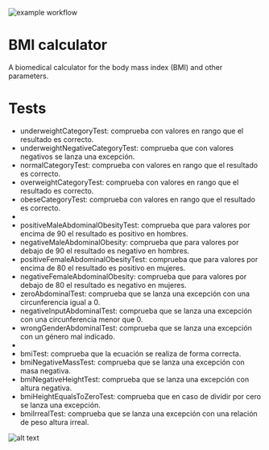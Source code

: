 ![example workflow](https://github.com/jmhorcas/bmicalc/actions/workflows/maven.yml/badge.svg)

# BMI calculator
A biomedical calculator for the body mass index (BMI) and other parameters.

# Tests
- underweightCategoryTest: comprueba con valores en rango que el resultado es correcto.
- underweightNegativeCategoryTest: comprueba que con valores negativos se lanza una excepción.
- normalCategoryTest: comprueba con valores en rango que el resultado es correcto.
- overweightCategoryTest: comprueba con valores en rango que el resultado es correcto.
- obeseCategoryTest: comprueba con valores en rango que el resultado es correcto.
- 
- positiveMaleAbdominalObesityTest: comprueba que para valores por encima de 90 el resultado es positivo en hombres.
- negativeMaleAbdominalObesity: comprueba que para valores por debajo de 90 el resultado es negativo en hombres.
- positiveFemaleAbdominalObesityTest: comprueba que para valores por encima de 80 el resultado es positivo en mujeres.
- negativeFemaleAbdominalObesity: comprueba que para valores por debajo de 80 el resultado es negativo en mujeres.
- zeroAbdominalTest: comprueba que se lanza una excepción con una circunferencia igual a 0.
- negativeInputAbdominalTest: comprueba que se lanza una excepción con una circunferencia menor que 0.
- wrongGenderAbdominalTest: comprueba que se lanza una excepción con un género mal indicado.
- 
- bmiTest: comprueba que la ecuación se realiza de forma correcta.
- bmiNegativeMassTest: comprueba que se lanza una excepción con masa negativa.
- bmiNegativeHeightTest: comprueba que se lanza una excepción con altura negativa.
- bmiHeightEqualsToZeroTest: comprueba que en caso de dividir por cero se lanza una excepción.
- bmiIrrealTest: comprueba que se lanza una excepción con una relación de peso altura irreal.

![alt text](https://github.com/ElArquitectorgo/{bmicalc}/doc/prueba.drawio.png )
